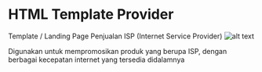 # HTML Template Provider
Template / Landing Page Penjualan ISP (Internet Service Provider)
![alt text](https://github.com/rasyidmisbahuddin/providerHTML/blob/main/hasil.jpeg)

Digunakan untuk mempromosikan produk yang berupa ISP, dengan berbagai kecepatan internet yang tersedia didalamnya
